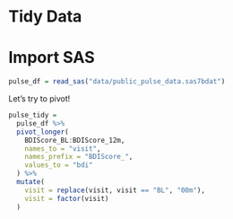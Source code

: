 Tidy Data
================

# Import SAS

``` r
pulse_df = read_sas("data/public_pulse_data.sas7bdat")
```

Let’s try to pivot!

``` r
pulse_tidy = 
  pulse_df %>%
  pivot_longer(
    BDIScore_BL:BDIScore_12m,
    names_to = "visit",
    names_prefix = "BDIScore_",
    values_to = "bdi"
  ) %>%
  mutate(
    visit = replace(visit, visit == "BL", "00m"),
    visit = factor(visit)
  )
```
